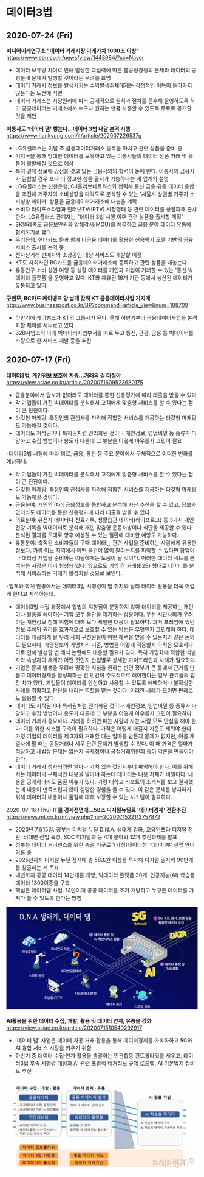 # 데이터3법

## 2020-07-24 (Fri)
**미디어미래연구소 "데이터 거래시장 미래가치 1000조 이상"**
https://www.ebn.co.kr/news/view/1443984/?sc=Naver
- 데이터 보유량 차이로 인해 발생한 교섭력에 따른 불공정경쟁의 문제와 데이터의 공평분배 문제가 발생할 것이라는 우려를 표명
- 데이터 거래시 정보를 발생시키는 수익발생주체에게는 직접적인 이득이 돌아가지 않는다는 도전에 직면
- 데이터 거래소는 시장원리에 따라 공개적으로 원칙과 절차를 준수해 운영하도록 하고 공공데이터는 거래소에서 누구나 원하는 만큼 사용할 수 있도록 무료로 공개할 것을 제안

**이통사도 '데이터 댐' 쌓는다…데이터 3법 내달 본격 시행**
https://www.hankyung.com/it/article/202007226537g
- LG유플러스는 이달 초 금융데이터거래소 등록을 마치고 관련 상품을 준비 중
- 기지국을 통해 방대한 데이터를 보유하고 있는 이통사들의 데이터 상품 거래 및 유통이 활발해질 것으로 예상
- 특히 결제 정보에 강점을 갖고 있는 금융사와의 협력이 눈에 띈다. 이통사와 금융사가 결합할 경우 보다 더 정교한 상품 출시가 가능하다는 게 업계의 설명
- LG유플러스는 신한은행, CJ올리브네트웍스와 협력해 통신·금융·유통 데이터 융합을 추진해 거주자의 소비성향을 다각도로 분석할 수 있는 '서울시 상권별 거주자 소비성향 데이터' 상품을 금융데이터거래소에 내놓을 계획
- 소비자 라이프스타일과 인터넷TV(IPTV) 시청행태 등 관련 데이터를 상품화해 출시한다. LG유플러스 관계자는 "데이터 3법 시행 이후 관련 상품을 출시할 계획"
- SK텔레콤도 금융보안원과 양해각서(MOU)를 체결하고 금융 분야 데이터 유통에 협력하기로 했다.
- 우리은행, 현대카드 등과 함께 비금융 데이터를 활용한 신용평가 모델 기반의 금융 서비스 출시를 논의 중
- 전자상거래 판매자와 소상공인 대상 서비스도 개발할 예정
- KT도 자회사인 BC카드를 금융데이터거래소에 등록하고 관련 상품을 내놓는다.
- 유동인구·소비·상권·여행 등 생활 데이터를 개인과 기업이 거래할 수 있는 '통신 빅데이터 플랫폼'을 운영하고 있다. KT와 제휴된 16개 기관 등에서 생산된 데이터가 유통되고 있다.


**구현모, BC카드 케이뱅크 양 날개 갖춰 KT 금융데이터사업 기지개**
http://www.businesspost.co.kr/BP?command=article_view&num=188709
- 하반기에 케이뱅크가 KT의 그룹사가 된다. 올해 하반기부터 금융데이터사업을 본격화할 채비를 서두르고 있다
- B2B사업조직 아래 빅데이터사업부서를 따로 두고 통신, 관광, 금융 등 빅데이터를 바탕으로 한 서비스 개발 등을 추진

## 2020-07-17 (Fri)
**데이터3법, 개인정보 보호에 치중…거래의 길 터줘야**
https://view.asiae.co.kr/article/2020071609523680175

- 금융분야에서 담보가 없더라도 데이터를 통한 신용평가에 따라 대출을 받을 수 있다
- 각 기업들이 가진 빅데이터를 분석해서 고객에게 맞춤형 서비스를 할 수 있다는 점이 큰 진전이다.
- 타깃형 마케팅: 특정인의 관심사를 파악해 적합한 서비스를 제공하는 타깃형 마케팅도 가능해질 것이다.
- 데이터도 저작권이나 특허권처럼 권리화된 것이나 개인정보, 영업비밀 등 종류가 다양하고 수집 방법이나 용도가 다른데 그 부분을 어떻게 아우를지 고민이 필요

-데이터3법 시행에 따라 의료, 금융, 통신 등 주요 분야에서 구체적으로 어떠한 변화를 예상하나.
* 각 기업들이 가진 빅데이터를 분석해서 고객에게 맞춤형 서비스를 할 수 있다는 점이 큰 진전이다.
* 타깃형 마케팅: 특정인의 관심사를 파악해 적합한 서비스를 제공하는 타깃형 마케팅도 가능해질 것이다.
* 금융분야: 개인의 여러 금융정보를 통합하고 분석해 자산 추천을 할 수 있고, 담보가 없더라도 데이터를 통한 신용평가에 따라 대출을 받을 수 있다.
* 의료분야: 유전자 데이터나 진료기록, 생활습관 데이터(라이프로그) 등 3가지 개인건강 기록을 빅데이터로 분석해 개인 맞춤형 운동처방이나 식단을 제공할 수 있다. 분석된 결과를 토대로 향후 예상할 수 있는 질환에 대비한 예방도 가능하다. 
* 유통분야: 축적된 소비자들의 구매 데이터는 관련 사업을 준비하는 사람에게 유용한 정보다. 가령 어느 지역에서 어떤 물건이 많이 팔리는지를 파악할 수 있다면 창업이나 대리점 개업을 준비하는 이들에게는 도움이 될 것이다. 이러한 데이터 세트를 분석하는 시장은 이미 형성돼 있다. 앞으로도 기업 간 거래(B2B) 형태로 데이터를 분석해 서비스하는 거래가 활성화될 것으로 보인다.

-업계와 학계 안팎에서는 데이터3법 시행령이 법 취지와 달리 데이터 활용을 더욱 어렵게 한다고 지적하는데.
* 데이터3법 수립 과정에서 입법의 지향점이 분명하지 않아 데이터를 제공하는 개인이나 활용을 해야하는 기업 모두 불만을 제기하는 상황이다. 우선 시민사회가 우려하는 개인정보 침해 위험에 대해 보다 세밀한 대응이 필요하다. 과거 프레임에 있던 정보 주체의 권리를 효과적으로 보호할 수 있는 방법은 무엇인지 고민해야 한다. 데이터를 제공하게 될 우리 사회 구성원들이 어떤 혜택을 받을 수 있는지와 같은 논의도 필요하다. 가명정보와 가명처리 기준, 방법을 어떻게 적용할지 아직은 모호하다. 이로 인해 발생할 법 해석 논란에도 대응할 필요가 있다. 특히 가명화에 적합한 식별자와 속성자의 체계가 어떤 것인지 산업별로 상세한 가이드라인과 사례가 필요하다.
* 기업은 문제 발생을 우려해 명확한 지침을 원하는 반면 정부가 큰 틀에서 근거를 만들고 데이터경제를 활성화하는 건 민간이 주도적으로 해야한다는 일부 관료들의 입장 차가 있다. 기업들이 데이터를 안심하고 사용할 수 있도록 애매하거나 불확실한 사례를 취합하고 판단을 내리는 역할을 맡는 것이다. 이러한 사례가 모이면 판례로도 활용할 수 있다.
* 데이터도 저작권이나 특허권처럼 권리화된 것이나 개인정보, 영업비밀 등 종류가 다양하고 수집 방법이나 용도가 다른데 그 부분을 어떻게 아우를지 고민이 필요하다.
* 데이터 거래가 중요하다. 거래를 하려면 파는 사람과 사는 사람 모두 안심을 해야 한다. 이를 위한 시스템 구축이 필요하다. 가격은 어떻게 매길지 기준도 세워야 한다. 가령 기업의 데이터를 제 3자와 거래할 때는 얼마를 받든지 문제가 없지만, 이를 계열사에 팔 때는 공정거래나 세무 관련 문제가 발생할 수 있다. 이 때 가격은 얼마가 적당하고 세법상 문제는 없는지 국세청이나 공정거래위원회 등이 각론을 만들어야 한다.
* 데이터 거래가 성사되려면 얼마나 가치 있는 것인지부터 파악해야 한다. 이를 위해서는 데이터의 구체적인 내용을 알아야 하는데 데이터는 내용 자체가 비밀이다. 내용을 공개하더라도 품질 이슈가 있다. 가령 대학교 리포트의 소개서를 보고 결제했는데 내용이 만족스럽지 않아 실망한 경험을 들 수 있다. 이 같은 문제를 방지하기 위해 데이터의 내용이나 품질에 대해 보장할 수 있는 시스템이 필요하다. 

2020-07-16 (Thu)
**IT를 경제전면에...58조 디지털뉴딜로 '데이터경제' 전환추진**
https://news.mt.co.kr/mtview.php?no=2020071522112757872
- 2020년 7월15일. 정부는 디지털 뉴딜 D.N.A. 생태계 강화, 교육인프라 디지털 전환, 비대면 산업 육성, SOC 디지털화 등 4개 분야와 12개 추진과제를 발표
- 정부는 데이터 거버넌스를 위한 총괄 기구로 ‘(가칭)데이터청’ ‘데이터부’ 설립 안이 거론 중
- 2025년까지 디지털 뉴딜 정책에 총 58조원 이상을 투자해 디지털 일자리 90만개를 창출하는 게 목표
- 내년까지 공공 데이터 14만개를 개방, 빅데이터 플랫폼 30개, 인공지능(AI) 학습용 데이터 1300여종을 구축
- 핵심은 데이터댐 사업. 14만여개 공공 데이터를 조기 개방하고 누구든 데이터를 가져다 쓸 수 있도록 한다는 방침

<img src="images/데이터 댐 개념도-2.jpeg">

**AI활용을 위한 데이터 수집, 개발, 활용 및 데이터 연계, 유통을 강화**
https://view.asiae.co.kr/article/2020071510540292917
- '데이터 댐' 사업은 데이터 가공·거래·활용을 통해 데이터경제를 가속화하고 5G와 AI 융합 서비스 시장을 키우기 위함
- 하반기 중 데이터 수집·연계·활용을 총괄하는 민관합동 컨트롤타워를 세우고, 데이터3법 후속 시행령 개정과 AI 관련 포괄적 네거티브 규제 로드맵, AI 기본법제 정비도 추진

<img src="images/데이터 댐 개념도.jpeg">
